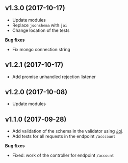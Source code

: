 ## v1.3.0 (2017-10-17)

* Update modules
* Replace `jsonshema` with `joi`
* Change location of the tests

**Bug fixes**

* Fix mongo connection string

## v1.2.1 (2017-10-17)

* Add promise unhandled rejection listener

## v1.2.0 (2017-10-08)

* Update modules

## v1.1.0 (2017-09-28)

* Add validation of the schema in the validator using [Joi](https://github.com/hapijs/joi).
* Add tests for all requests in the endpoint `/acccount`

**Bug fixes**

* Fixed: work of the controller for endpoint `/account`
